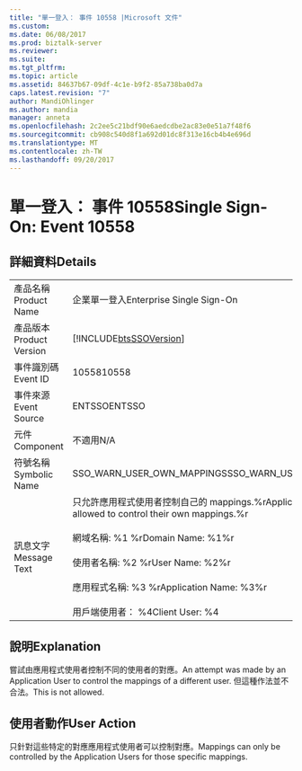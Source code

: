 ```yaml
---
title: "單一登入： 事件 10558 |Microsoft 文件"
ms.custom: 
ms.date: 06/08/2017
ms.prod: biztalk-server
ms.reviewer: 
ms.suite: 
ms.tgt_pltfrm: 
ms.topic: article
ms.assetid: 84637b67-09df-4c1e-b9f2-85a738ba0d7a
caps.latest.revision: "7"
author: MandiOhlinger
ms.author: mandia
manager: anneta
ms.openlocfilehash: 2c2ee5c21bdf90e6aedcdbe2ac83e0e51a7f48f6
ms.sourcegitcommit: cb908c540d8f1a692d01dc8f313e16cb4b4e696d
ms.translationtype: MT
ms.contentlocale: zh-TW
ms.lasthandoff: 09/20/2017
---
```

# <a name="single-sign-on-event-10558"></a><span data-ttu-id="cf85a-102">單一登入： 事件 10558</span><span class="sxs-lookup"><span data-stu-id="cf85a-102">Single Sign-On: Event 10558</span></span>
## <a name="details"></a><span data-ttu-id="cf85a-103">詳細資料</span><span class="sxs-lookup"><span data-stu-id="cf85a-103">Details</span></span>  
  
|||  
|-|-|  
|<span data-ttu-id="cf85a-104">產品名稱</span><span class="sxs-lookup"><span data-stu-id="cf85a-104">Product Name</span></span>|<span data-ttu-id="cf85a-105">企業單一登入</span><span class="sxs-lookup"><span data-stu-id="cf85a-105">Enterprise Single Sign-On</span></span>|  
|<span data-ttu-id="cf85a-106">產品版本</span><span class="sxs-lookup"><span data-stu-id="cf85a-106">Product Version</span></span>|[!INCLUDE[btsSSOVersion](../includes/btsssoversion-md.md)]|  
|<span data-ttu-id="cf85a-107">事件識別碼</span><span class="sxs-lookup"><span data-stu-id="cf85a-107">Event ID</span></span>|<span data-ttu-id="cf85a-108">10558</span><span class="sxs-lookup"><span data-stu-id="cf85a-108">10558</span></span>|  
|<span data-ttu-id="cf85a-109">事件來源</span><span class="sxs-lookup"><span data-stu-id="cf85a-109">Event Source</span></span>|<span data-ttu-id="cf85a-110">ENTSSO</span><span class="sxs-lookup"><span data-stu-id="cf85a-110">ENTSSO</span></span>|  
|<span data-ttu-id="cf85a-111">元件</span><span class="sxs-lookup"><span data-stu-id="cf85a-111">Component</span></span>|<span data-ttu-id="cf85a-112">不適用</span><span class="sxs-lookup"><span data-stu-id="cf85a-112">N/A</span></span>|  
|<span data-ttu-id="cf85a-113">符號名稱</span><span class="sxs-lookup"><span data-stu-id="cf85a-113">Symbolic Name</span></span>|<span data-ttu-id="cf85a-114">SSO_WARN_USER_OWN_MAPPINGS</span><span class="sxs-lookup"><span data-stu-id="cf85a-114">SSO_WARN_USER_OWN_MAPPINGS</span></span>|  
|<span data-ttu-id="cf85a-115">訊息文字</span><span class="sxs-lookup"><span data-stu-id="cf85a-115">Message Text</span></span>|<span data-ttu-id="cf85a-116">只允許應用程式使用者控制自己的 mappings.%r</span><span class="sxs-lookup"><span data-stu-id="cf85a-116">Application Users are only allowed to control their own mappings.%r</span></span><br /><br /> <span data-ttu-id="cf85a-117">網域名稱: %1 %r</span><span class="sxs-lookup"><span data-stu-id="cf85a-117">Domain Name: %1%r</span></span><br /><br /> <span data-ttu-id="cf85a-118">使用者名稱: %2 %r</span><span class="sxs-lookup"><span data-stu-id="cf85a-118">User Name: %2%r</span></span><br /><br /> <span data-ttu-id="cf85a-119">應用程式名稱: %3 %r</span><span class="sxs-lookup"><span data-stu-id="cf85a-119">Application Name: %3%r</span></span><br /><br /> <span data-ttu-id="cf85a-120">用戶端使用者： %4</span><span class="sxs-lookup"><span data-stu-id="cf85a-120">Client User: %4</span></span>|  
  
## <a name="explanation"></a><span data-ttu-id="cf85a-121">說明</span><span class="sxs-lookup"><span data-stu-id="cf85a-121">Explanation</span></span>  
 <span data-ttu-id="cf85a-122">嘗試由應用程式使用者控制不同的使用者的對應。</span><span class="sxs-lookup"><span data-stu-id="cf85a-122">An attempt was made by an Application User to control the mappings of a different user.</span></span> <span data-ttu-id="cf85a-123">但這種作法並不合法。</span><span class="sxs-lookup"><span data-stu-id="cf85a-123">This is not allowed.</span></span>  
  
## <a name="user-action"></a><span data-ttu-id="cf85a-124">使用者動作</span><span class="sxs-lookup"><span data-stu-id="cf85a-124">User Action</span></span>  
 <span data-ttu-id="cf85a-125">只針對這些特定的對應應用程式使用者可以控制對應。</span><span class="sxs-lookup"><span data-stu-id="cf85a-125">Mappings can only be controlled by the Application Users for those specific mappings.</span></span>